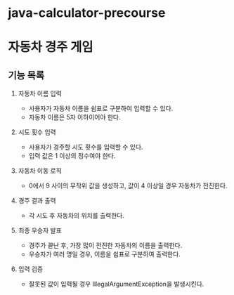 # java-calculator-precourse

# 자동차 경주 게임

## 기능 목록

1. 자동차 이름 입력
   - 사용자가 자동차 이름을 쉼표로 구분하여 입력할 수 있다.
   - 자동차 이름은 5자 이하이어야 한다.

2. 시도 횟수 입력
   - 사용자가 경주할 시도 횟수를 입력할 수 있다.
   - 입력 값은 1 이상의 정수여야 한다.

3. 자동차 이동 로직
   - 0에서 9 사이의 무작위 값을 생성하고, 값이 4 이상일 경우 자동차가 전진한다.

4. 경주 결과 출력
   - 각 시도 후 자동차의 위치를 출력한다.

5. 최종 우승자 발표
   - 경주가 끝난 후, 가장 많이 전진한 자동차의 이름을 출력한다.
   - 우승자가 여러 명일 경우, 이름을 쉼표로 구분하여 출력한다.

6. 입력 검증
   - 잘못된 값이 입력될 경우 IllegalArgumentException을 발생시킨다.
